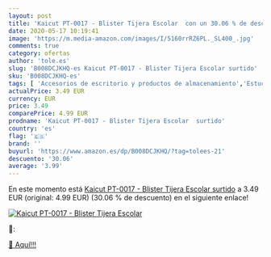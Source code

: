 ```yaml
---
layout: post
title: 'Kaicut PT-0017 - Blister Tijera Escolar  con un 30.06 % de descuento'
date: 2020-05-17 10:19:41
image: 'https://m.media-amazon.com/images/I/5160rrRZ6PL._SL400_.jpg'
comments: true
category: ofertas
author: 'tole.es'
slug: 'B008DCJKHQ-es Kaicut PT-0017 - Blister Tijera Escolar surtido'
sku: 'B008DCJKHQ-es'
tags: [ 'Accesorios de escritorio y productos de almacenamiento','Estuches escolares','Herramientas de mano para jardinería','Jardinería','Jardín','Material de oficina','Materiales, organizadores y dispensadores de escritorio','Oficina y papelería','Tijeras de podar para jardinería','escolar', ]
actualPrice: 3.49 EUR
currency: EUR
price: 3.49
comparePrice: 4.99 EUR
prodname: 'Kaicut PT-0017 - Blister Tijera Escolar  surtido'
country: 'es'
flag: '🇪🇸'
brand: ''
buyurl: 'https://www.amazon.es/dp/B008DCJKHQ/?tag=tolees-21'
descuento: '30.06'
average: '3.99'
---
```


En este momento está [Kaicut PT-0017 - Blister Tijera Escolar  surtido](https://www.amazon.es/dp/B008DCJKHQ/?tag=tolees-21) a 3.49 EUR (original: 4.99 EUR) (30.06 %  de descuento) en el siguiente enlace!

[![Kaicut PT-0017 - Blister Tijera Escolar ](https://m.media-amazon.com/images/I/5160rrRZ6PL._SL400_.jpg)](https://www.amazon.es/dp/B008DCJKHQ/?tag=tolees-21)

🔎:


[🛒 Aquí!!!](https://www.amazon.es/dp/B008DCJKHQ/?tag=tolees-21)
